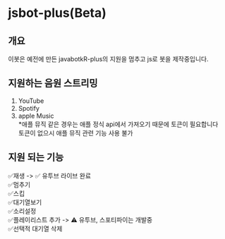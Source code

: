 # jsbot-plus(Beta)

## 개요
이봇은 예전에 만든 javabotkR-plus의 지원을 멈추고 js로 봇을 제작중입니다.

## 지원하는 음원 스트리밍
1. YouTube<br>
2. Spotify<br>
3. apple Music<br>
*애플 뮤직 같은 경우는 애플 정식 api에서 가져오기 때문에 토큰이 필요합니다 <br> 토큰이 없으시 애플 뮤직 관련 기능 사용 불가

## 지원 되는 기능
✅재생 -> ✅ 유투브 라이브 완료<br>
✅멈추기<br>
✅스킵<br>
✅대기열보기<br>
✅소리설정<br>
✅플레이리스트 추가 -> ⚠️ 유투브, 스포티파이는 개발중<br>
✅선택적 대기열 삭제<br>

